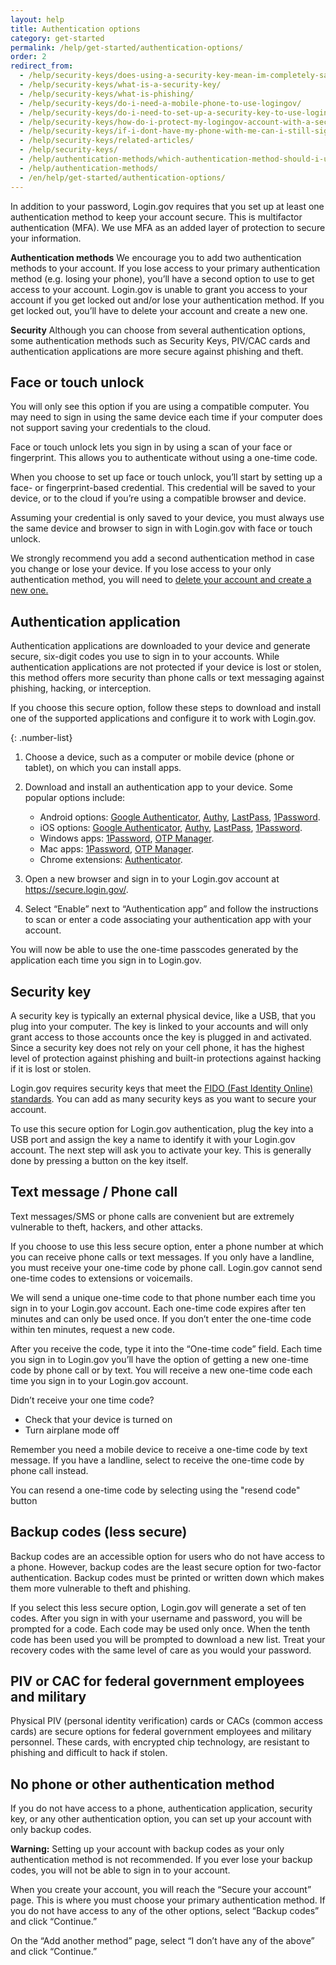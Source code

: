 ```yaml
---
layout: help
title: Authentication options
category: get-started
permalink: /help/get-started/authentication-options/
order: 2
redirect_from:
  - /help/security-keys/does-using-a-security-key-mean-im-completely-safe-from-phishing/
  - /help/security-keys/what-is-a-security-key/
  - /help/security-keys/what-is-phishing/
  - /help/security-keys/do-i-need-a-mobile-phone-to-use-logingov/
  - /help/security-keys/do-i-need-to-set-up-a-security-key-to-use-logingov/
  - /help/security-keys/how-do-i-protect-my-logingov-account-with-a-security-key/
  - /help/security-keys/if-i-dont-have-my-phone-with-me-can-i-still-sign-in/
  - /help/security-keys/related-articles/
  - /help/security-keys/
  - /help/authentication-methods/which-authentication-method-should-i-use/
  - /help/authentication-methods/
  - /en/help/get-started/authentication-options/
---
```

In addition to your password, Login.gov requires that you set up at least one authentication method to keep your account secure. This is multifactor authentication (MFA). We use MFA as an added layer of protection to secure your information.

**Authentication methods**
We encourage you to add two authentication methods to your account. If you lose access to your primary authentication method (e.g. losing your phone), you’ll have a second option to use to get access to your account. Login.gov is unable to grant you access to your account if you get locked out and/or lose your authentication method. If you get locked out, you’ll have to delete your account and create a new one.

**Security**
Although you can choose from several authentication options, some authentication methods such as Security Keys, PIV/CAC cards and authentication applications are more secure against phishing and theft.

## Face or touch unlock 

<div class="usa-alert usa-alert--info usa-alert--slim">
  <div class="usa-alert__body">
    <p class="usa-alert__text">
      You will only see this option if you are using a compatible computer. You may need to sign in using the same device each time if your computer does not support saving your credentials to the cloud.
    </p>
  </div>
</div>

Face or touch unlock lets you sign in by using a scan of your face or fingerprint. This allows you to authenticate without using a one-time code. 

When you choose to set up face or touch unlock, you’ll start by setting up a face- or fingerprint-based credential. This credential will be saved to your device, or to the cloud if you’re using a compatible browser and device.

Assuming your credential is only saved to your device, you must always use the same device and browser to sign in with Login.gov with face or touch unlock. 

We strongly recommend you add a second authentication method in case you change or lose your device. If you lose access to your only authentication method, you will need to [delete your account and create a new one.](/help/manage-your-account/delete-your-account/)

## Authentication application

Authentication applications are downloaded to your device and generate secure, six-digit codes you use to sign in to your accounts. While authentication applications are not protected if your device is lost or stolen, this method offers more security than phone calls or text messaging against phishing, hacking, or interception.

If you choose this secure option, follow these steps to download and install one of the supported applications and configure it to work with Login.gov.

{: .number-list}

1. Choose a device, such as a computer or mobile device (phone or tablet), on which you can install apps.
2. Download and install an authentication app to your device. Some popular options include:

   * Android options: [Google Authenticator](https://play.google.com/store/apps/details?id=com.google.android.apps.authenticator2&hl=en), [Authy](https://authy.com/), [LastPass](https://lastpass.com/), [1Password](https://1password.com/).
   * iOS options: [Google Authenticator](https://itunes.apple.com/us/app/google-authenticator/id388497605?mt=8), [Authy](https://authy.com/), [LastPass](https://lastpass.com/), [1Password](https://1password.com/).
   * Windows apps: [1Password](https://1password.com/), [OTP Manager](https://www.microsoft.com/en-us/store/p/otp-manager/9nblggh6hngn).
   * Mac apps: [1Password](https://1password.com/), [OTP Manager](https://itunes.apple.com/us/app/otp-manager/id928941247?mt=12).
   * Chrome extensions: [Authenticator](https://chrome.google.com/webstore/detail/authenticator/bhghoamapcdpbohphigoooaddinpkbai?hl=en).
3. Open a new browser and sign in to your Login.gov account at <https://secure.login.gov/>.
4. Select “Enable” next to “Authentication app” and follow the instructions to scan or enter a code associating your authentication app with your account.

You will now be able to use the one-time passcodes generated by the application each time you sign in to Login.gov.

## Security key

A security key is typically an external physical device, like a USB, that you plug into your computer. The key is linked to your accounts and will only grant access to those accounts once the key is plugged in and activated. Since a security key does not rely on your cell phone, it has the highest level of protection against phishing and built-in protections against hacking if it is lost or stolen.

Login.gov requires security keys that meet the [FIDO (Fast Identity Online) standards](https://fidoalliance.org/). You can add as many security keys as you want to secure your account.

To use this secure option for Login.gov authentication, plug the key into a USB port and assign the key a name to identify it with your Login.gov account. The next step will ask you to activate your key. This is generally done by pressing a button on the key itself.

## Text message / Phone call

Text messages/SMS or phone calls are convenient but are extremely vulnerable to theft, hackers, and other attacks. 

If you choose to use this less secure option, enter a phone number at which you can receive phone calls or text messages. If you only have a landline, you must receive your one-time code by phone call. Login.gov cannot send one-time codes to extensions or voicemails.

We will send a unique one-time code to that phone number each time you sign in to your Login.gov account. Each one-time code expires after ten minutes and can only be used once. If you don’t enter the one-time code within ten minutes, request a new code.

After you receive the code, type it into the “One-time code” field. Each time you sign in to Login.gov you’ll have the option of getting a new one-time code by phone call or by text. You will receive a new one-time code each time you sign in to your Login.gov account.

<div id="didn-t-receive-your-one-time-code"> Didn’t receive your one time code?</div>
 
* Check that your device is turned on
* Turn airplane mode off 

Remember you need a mobile device to receive a one-time code by text message. If you have a landline, select to receive the one-time code by phone call instead. 

You can resend a one-time code by selecting using the "resend code" button

## Backup codes (less secure)

Backup codes are an accessible option for users who do not have access to a phone. However, backup codes are the least secure option for two-factor authentication. Backup codes must be printed or written down which makes them more vulnerable to theft and phishing.

If you select this less secure option, Login.gov will generate a set of ten codes. After you sign in with your username and password, you will be prompted for a code. Each code may be used only once. When the tenth code has been used you will be prompted to download a new list. Treat your recovery codes with the same level of care as you would your password.

## PIV or CAC for federal government employees and military

Physical PIV (personal identity verification) cards or CACs (common access cards) are secure options for federal government employees and military personnel. These cards, with encrypted chip technology, are resistant to phishing and difficult to hack if stolen.

## No phone or other authentication method

If you do not have access to a phone, authentication application, security key, or any other authentication option, you can set up your account with only backup codes.

**Warning:** Setting up your account with backup codes as your only authentication method is not recommended. If you ever lose your backup codes, you will not be able to sign in to your account.

When you create your account, you will reach the “Secure your account” page. This is where you must choose your primary authentication method. If you do not have access to any of the other options, select “Backup codes” and click “Continue.”

On the “Add another method” page, select “I don’t have any of the above” and click “Continue.”